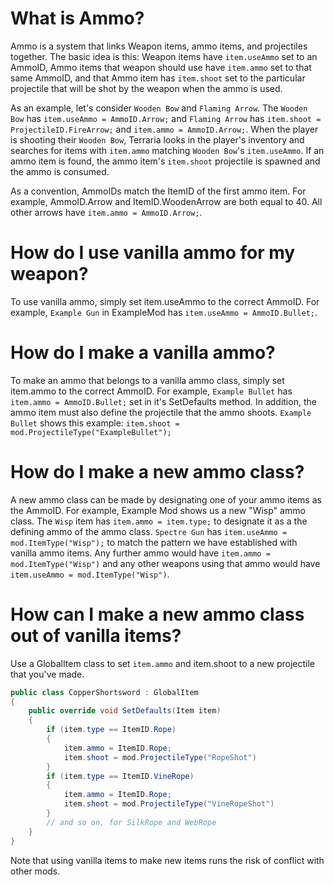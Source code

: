 # What is Ammo?
Ammo is a system that links Weapon items, ammo items, and projectiles together. The basic idea is this: Weapon items have `item.useAmmo` set to an AmmoID, Ammo items that weapon should use have `item.ammo` set to that same AmmoID, and that Ammo item has `item.shoot` set to the particular projectile that will be shot by the weapon when the ammo is used.

As an example, let's consider `Wooden Bow` and `Flaming Arrow`. The `Wooden Bow` has `item.useAmmo = AmmoID.Arrow;` and `Flaming Arrow` has `item.shoot = ProjectileID.FireArrow;` and `item.ammo = AmmoID.Arrow;`. When the player is shooting their `Wooden Bow`, Terraria looks in the player's inventory and searches for items with `item.ammo` matching `Wooden Bow`'s `item.useAmmo`. If an ammo item is found, the ammo item's `item.shoot` projectile is spawned and the ammo is consumed.

As a convention, AmmoIDs match the ItemID of the first ammo item. For example, AmmoID.Arrow and ItemID.WoodenArrow are both equal to 40. All other arrows have `item.ammo = AmmoID.Arrow;`.

# How do I use vanilla ammo for my weapon?
To use vanilla ammo, simply set item.useAmmo to the correct AmmoID. For example, `Example Gun` in ExampleMod has `item.useAmmo = AmmoID.Bullet;`.

# How do I make a vanilla ammo?
To make an ammo that belongs to a vanilla ammo class, simply set item.ammo to the correct AmmoID. For example, `Example Bullet` has `item.ammo = AmmoID.Bullet;` set in it's SetDefaults method. In addition, the ammo item must also define the projectile that the ammo shoots. `Example Bullet` shows this example: `item.shoot = mod.ProjectileType("ExampleBullet");`

# How do I make a new ammo class?
A new ammo class can be made by designating one of your ammo items as the AmmoID. For example, Example Mod shows us a new "Wisp" ammo class. The `Wisp` item has `item.ammo = item.type;` to designate it as a the defining ammo of the ammo class. `Spectre Gun` has `item.useAmmo = mod.ItemType("Wisp");` to match the pattern we have established with vanilla ammo items.
Any further ammo would have `item.ammo = mod.ItemType("Wisp")` and any other weapons using that ammo would have `item.useAmmo = mod.ItemType("Wisp")`.

# How can I make a new ammo class out of vanilla items?
Use a GlobalItem class to set `item.ammo` and item.shoot to a new projectile that you've made.

```cs
public class CopperShortsword : GlobalItem
{
	public override void SetDefaults(Item item)
	{
		if (item.type == ItemID.Rope)
		{
			item.ammo = ItemID.Rope;
			item.shoot = mod.ProjectileType("RopeShot")
		}
		if (item.type == ItemID.VineRope)
		{
			item.ammo = ItemID.Rope;
			item.shoot = mod.ProjectileType("VineRopeShot")
		}
		// and so on, for SilkRope and WebRope
	}
}
```

Note that using vanilla items to make new items runs the risk of conflict with other mods.
